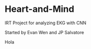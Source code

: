 # Heart-and-Mind
IRT Project for analyzing EKG with CNN 

Started by Evan Wen and JP Salvatore

Hola
